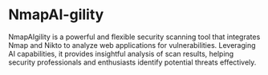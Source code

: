 # NmapAI-gility
NmapAIgility is a powerful and flexible security scanning tool that integrates Nmap and Nikto to analyze web applications for vulnerabilities. Leveraging AI capabilities, it provides insightful analysis of scan results, helping security professionals and enthusiasts identify potential threats effectively.
